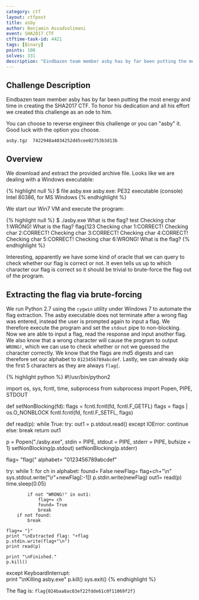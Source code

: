 ```yaml
---
category: ctf
layout: ctfpost
title: asby
author: Benjamin Assadsolimani
event: SHA2017 CTF
ctftime-task-id: 4421
tags: [Binary]
points: 100
solves: 331
description: "Eindbazen team member asby has by far been putting the most energy and time in creating the SHA2017 CTF. To honor his dedication and all his effort we created this challenge as an ode to him."
---
```



## Challenge Description

Eindbazen team member asby has by far been putting the most energy and time in creating the SHA2017 CTF. To honor his dedication and all his effort we created this challenge as an ode to him.

You can choose to reverse engineer this challenge or you can "asby" it. Good luck with the option you choose.

`asby.tgz  7422948a4034252d45cee02753b3d13b`


## Overview

We download and extract the provided archive file. Looks like we are dealing with a Windows executable:

{% highlight null %}
$ file asby.exe
asby.exe: PE32 executable (console) Intel 80386, for MS Windows
{% endhighlight %}

We start our Win7 VM and execute the program:

{% highlight null %}
$ ./asby.exe
What is the flag? test
Checking char 1:WRONG!
What is the flag? flag{123
Checking char 1:CORRECT!
Checking char 2:CORRECT!
Checking char 3:CORRECT!
Checking char 4:CORRECT!
Checking char 5:CORRECT!
Checking char 6:WRONG!
What is the flag?
{% endhighlight %}

Interesting, apparently we have some kind of oracle that we can query to check whether our flag is correct or not. It even tells us up to which character our flag is correct so it should be trivial to brute-force the flag out of the program. 

## Extracting the flag via brute-forcing

We run Python 2.7 using the `cygwin` utility under Windows 7 to automate the flag extraction. The asby executable does not terminate after a wrong flag was entered, instead the user is prompted again to input a flag. We therefore execute the program and set the `stdout` pipe to non-blocking. Now we are able to input a flag, read the response and input another flag. We also know that a wrong character will cause the program to output `WRONG!`, which we can use to check whether or not we guessed the character correctly. We know that the flags are md5 digests and can therefore set our alphabet to `0123456789abcdef`. Lastly, we can already skip the first 5 characters as they are always `flag{`.

{% highlight python %}
#!/usr/bin/python2

import os, sys, fcntl, time, subprocess
from subprocess import Popen, PIPE, STDOUT

def setNonBlocking(fd):
    flags = fcntl.fcntl(fd, fcntl.F_GETFL)
    flags = flags | os.O_NONBLOCK
    fcntl.fcntl(fd, fcntl.F_SETFL, flags)

def read(p):
    while True:
        try:
            out1 = p.stdout.read()
        except IOError:
            continue
        else:
            break
    return out1

p = Popen("./asby.exe", stdin = PIPE, stdout = PIPE, stderr = PIPE, bufsize = 1)
setNonBlocking(p.stdout)
setNonBlocking(p.stderr)

flag= "flag{" 
alphabet= "0123456789abcdef"

try:
    while 1:
        for ch in alphabet:
            found= False
            newFlag= flag+ch+"\n"
            sys.stdout.write("\r"+newFlag[:-1])
            p.stdin.write(newFlag)
            out1= read(p)
            time.sleep(0.05)
            
            if not "WRONG!" in out1:
                flag+= ch
                found= True
                break
        if not found:
            break

    flag+= "}"
    print "\nExtracted flag: "+flag
    p.stdin.write(flag+"\n")
    print read(p)

    print "\nFinished."
    p.kill()

except KeyboardInterrupt:            
    print "\nKilling asby.exe"
    p.kill()
    sys.exit()
{% endhighlight %}

The flag is: `flag{024baa8ac03ef22fdde61c0f11069f2f}`
